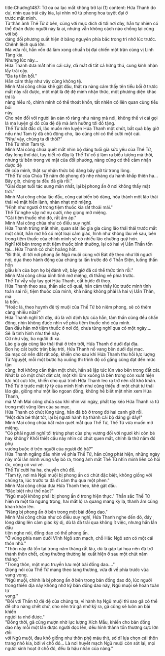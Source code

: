 title:Chương1487: Tứ oa oa lạc mất không trở lại (1)
content:
Hứa Thanh do dự, nhìn qua trái cây kia, lại nhìn nữ tử phong hoa tuyệt đại ở<br>trước mặt mình.<br>Từ thân ảnh Thế Tử ở bên, cùng với mục đích đi tới nơi đây, hắn tự nhiên có<br>thể đoán được người này là ai, nhưng vẫn không cách nào chồng lại cùng với bộ<br>dáng đối phương xuất hiện ở băng nguyên phía bắc trong trí nhớ lúc trước.<br>Chênh lệch quá lớn.<br>Mà vừa rồi, hắn vốn đã làm xong chuẩn bị đại chiến một trận cùng vị Linh<br>Tàng kia.<br>Nhưng lúc này...<br>Hứa Thanh đưa mắt nhìn cái cây, đã mất đi tất cả hứng thú, cung kính nhận<br>lấy trái cây.<br>"Đa tạ tiền bối."<br>Hắn cảm thấy như vậy cũng không tệ.<br>Minh Mai công chúa khẽ gật đầu, thật ra nàng cảm thấy tên tiểu bối ở trước<br>mắt này rất được, một mặt là đệ đệ mình nhận thức, một phương diện khác thì là<br>nàng hiểu rõ, chính mình có thể thoát khốn, tất nhiên có liên quan cùng tiểu bối<br>này.<br>Cho nên đối với người ân oán rõ ràng như nàng mà nói, không thể vì cái gọi<br>là ma luyện gì đó của đệ đệ mà ảnh hưởng tới đồ tặng.<br>Thế Tử bất đắc dĩ, lão muốn rèn luyện Hứa Thanh một chút, bất quá bây giờ<br>nếu như Tam tỷ đã chủ động cho, lão cũng chỉ có thể cười một cái.<br>"Như vậy, chúng ta đi thôi?"<br>Thế Tử nhìn Tam tỷ.<br>Minh Mai công chúa quét mắt nhìn bộ dáng tuổi già sức yếu của Thế Tử,<br>đáy lòng thở dài, tuy biết rõ đây là Thế Tử cố ý làm ra biểu tượng mà thôi,<br>nhưng từ bên trong vẻ mặt của đối phương, nàng cũng có thể cảm nhận được đệ<br>đệ của mình, thật sự nhận thức bộ dáng bây giờ từ trong lòng.<br>"Thế Tử của Chúa Tể năm đó phong độ nhẹ nhàng du hành khắp thiên hạ...<br>Bây giờ, chúng ta đều đã già rồi."<br>"Giai đoạn tuổi tác sung mãn nhất, lại bị phong ấn ở nơi không thấy mặt<br>trời."<br>Minh Mai công chúa lắc đầu, cũng cải biến bộ dáng, hóa thành một lão thái<br>thái vẻ mặt hiền lành, nhàn nhạt mở miệng.<br>"Hình như ngươi ở trong tiệm thuốc kia rất thoải mái."<br>Thế Tử nghe vậy nở nụ cười, nhẹ giọng mở miệng.<br>"Cái tiệm thuốc nhỏ đó, rất ấm áp."<br>Minh Mai công chúa như có điều suy nghĩ.<br>Hứa Thanh trừng mắt nhìn, quan sát lão gia gia cùng lão thái thái trước mắt<br>một chút, hắn mơ hồ có một loại cảm giác, hình như không lâu về sau, bên<br>trong tiệm thuốc của chính mình sẽ có nhiều lão chưởng quỹ hơn.<br>Nghĩ tới bên trong một tiệm thuốc bình thường, lại có hai vị Uẩn Thần tồn<br>tại... Hứa Thanh có chút hoảng hốt.<br>"Đi thôi, đi tới nơi phong ấn Ngũ muội cùng với Bát đệ theo như lời ngươi<br>nói, dựa theo hành động của chúng ta lần trước đó ở Thần Điện, luồng thần hồn<br>giấu kín của bọn họ bị đánh vỡ, bây giờ đã có thể thức tỉnh rồi."<br>Minh Mai công chúa bình tĩnh mở miệng, đi thẳng về phía trước.<br>Thế Tử vẫy vẫy tay gọi Hứa Thanh, cất bước đi theo.<br>Hứa Thanh theo sau, thần sắc cổ quái, hắn cảm thấy lúc trước mình tính<br>toán sai rồi, tiệm thuốc của mình, khả năng không phải là hai vị Uẩn Thần, mà<br>là bốn.<br>"Hoặc là, theo huynh đệ tỷ muội của Thế Tử bỏ niêm phong, sẽ có thêm<br>càng nhiều nữa?"<br>Hứa Thanh nghĩ tới đây, dù là với định lực của hắn, tâm thần cũng đều chấn<br>động, nhịn không được nhìn về phía tiệm thuốc nhỏ của mình.<br>Ban đầu hắn mở tiệm thuốc ở nơi đó, chưa từng nghĩ qua có một ngày....<br>Sẽ là tình hình như thế này.<br>Cứ như vậy, ba người đi xa.<br>Lão gia gia cùng lão thái thái ở trên trời, Hứa Thanh ở dưới đại địa.<br>Bọn họ cất bước trên bầu trời, Hứa Thanh nổ vang bên dưới đại mạc.<br>Sa mạc có nền đất rất xốp, khiến cho sau khi Hứa Thanh thu hồi lực lượng<br>Tử Nguyệt, mỗi một bước hạ xuống thì trình độ cố gắng cũng đạt đến mức tận<br>cùng, hơi không cẩn thận một chút, hắn sẽ lập tức lún vào bên trong đất cát.<br>Nhất là có một chút đất cát, một khi lõm xuống là bên trong còn xuất hiện<br>lực hút cực lớn, khiến cho quá trình Hứa Thanh leo ra trở nên rất khó khăn.<br>Thế Tử ở trước mặt tỷ tỷ của mình hình như cũng thiếu đi một chút tư thái<br>lão gia, giống như một lão ngoan đồng, không hề biết mệt nhìn xem Hứa Thanh,<br>mà Minh Mai công chúa sau khi nhìn vài ngày, phất tay kéo Hứa Thanh ra từ<br>trong một vũng lõm của sa mạc.<br>Hứa Thanh có chút lúng túng, hắn đã bò ở trong đó hai canh giờ rồi.<br>"Một đứa bé thật tốt, lại bị ngươi hành hạ thành cái bộ dáng gì đây!"<br>Minh Mai công chúa bất mãn quét mắt qua Thế Tử, Thế Tử vừa muốn mở<br>miệng.<br>"Có phải ngươi nghĩ tới trừng phạt của phụ vương đối với ngươi khi còn bé<br>hay không? Khối thiết cầu này nhìn có chút quen mắt, chính là thứ năm đó phụ<br>vương buộc ở trên người của ngươi đó hả?"<br>Hứa Thanh ngẩng đầu nhìn về phía Thế Tử, hắn cũng phát hiện, những ngày<br>này mỗi lần mình vùng vẫy bò ra, trong ánh mắt Thế Tử nhìn mình liền có hồi<br>ức, cũng có vui vẻ.<br>Thế Tử cười ha ha, chuyển chủ đề.<br>"Tam tỷ, nơi mà Ngũ muội bị phong ấn có chút đặc biệt, không giống với<br>chúng ta, lúc trước ta đã đi cảm thụ qua một phen."<br>Minh Mai công chúa đưa Hứa Thanh theo, khẽ gật đầu.<br>"Đặc biệt như thế nào?"<br>"Ngũ muội không phải bị phong ấn ở trong hiện thực." Thần sắc Thế Tử<br>hiện ra một tia ngưng trọng, hai mắt lộ ra quang mang kỳ lạ, thanh âm cũng<br>khàn khàn lên.<br>"Nàng bị phong ấn ở bên trong một bài đồng dao."<br>Minh Mai công chúa như có điều suy nghĩ, Hứa Thanh nghe đến đó, đáy<br>lòng dâng lên cảm giác kỳ dị, dù là đã trải qua không ít việc, nhưng hắn lần đầu<br>tiên nghe nói, đồng dao có thể phong ấn.<br>"Ở vùng phía nam dưới Vĩnh Ngô sơn mạch, chỗ Hắc Ngô sơn có một cái<br>thôn nhỏ."<br>"Thôn này đã tồn tại trong năm tháng rất lâu, dù là gặp tai họa nên đã trở<br>thành thôn chết, cũng thường thường lại xuất hiện ở sau một chút năm tháng."<br>"Trong thôn, một mực truyền lưu một bài đồng dao...."<br>Giọng nói của Thế Tử mang theo tang thương, vừa đi về phía trước vừa<br>vang vọng.<br>"Ngũ muội, chính là bị phong ấn ở bên trong bản đồng dao đó, lúc người<br>trong thiên địa này không nhớ kỹ bản đồng dao này, Ngũ muội sẽ hoàn toàn tử<br>vong."<br>"Đối với Thần tử đệ đệ của chúng ta, vì hành hạ Ngũ muội thì sao gã có thể<br>để cho nàng chết chứ, cho nên trừ gã nhớ kỹ ra, gã cũng sẽ luôn an bài khiến<br>người ta nhớ được."<br>"Đồng thời, gã cũng mượn nhờ lực lượng Xích Mẫu, khiến cho bản đồng<br>dao này mỗi một lần được người đọc lên, đều hình thành tổn thương cực lớn đối<br>với Ngũ muội, đau khổ giống như thôn phệ máu thịt, sở dĩ lựa chọn cái thôn<br>trang nhỏ kia, bởi vì chỗ đó... Là nơi huyết mạch Ngũ muội còn sót lại, mọi<br>người sinh hoạt ở chỗ đó, đều là hậu nhân của nàng."